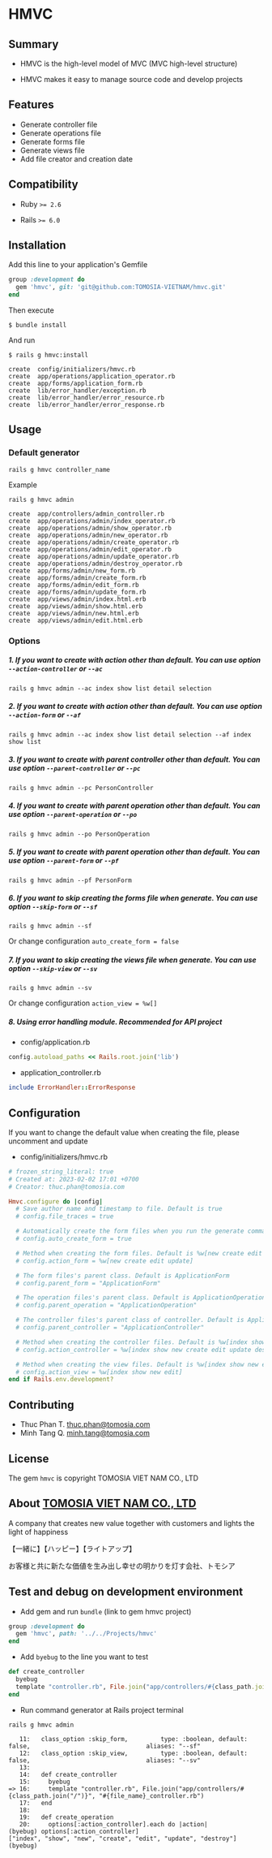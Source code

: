 # HMVC

## Summary

- HMVC is the high-level model of MVC (MVC high-level structure)

- HMVC makes it easy to manage source code and develop projects

## Features

- Generate controller file
- Generate operations file
- Generate forms file
- Generate views file
- Add file creator and creation date

## Compatibility
  
  - Ruby `>= 2.6`
  
  - Rails `>= 6.0`

## Installation

Add this line to your application's Gemfile

```ruby
group :development do
  gem 'hmvc', git: 'git@github.com:TOMOSIA-VIETNAM/hmvc.git'
end
```

Then execute

    $ bundle install
    
And run

    $ rails g hmvc:install
    
```
create  config/initializers/hmvc.rb
create  app/operations/application_operator.rb
create  app/forms/application_form.rb
create  lib/error_handler/exception.rb
create  lib/error_handler/error_resource.rb
create  lib/error_handler/error_response.rb
```

## Usage

### Default generator

```
rails g hmvc controller_name
```

Example

```
rails g hmvc admin
```

```
create  app/controllers/admin_controller.rb
create  app/operations/admin/index_operator.rb
create  app/operations/admin/show_operator.rb
create  app/operations/admin/new_operator.rb
create  app/operations/admin/create_operator.rb
create  app/operations/admin/edit_operator.rb
create  app/operations/admin/update_operator.rb
create  app/operations/admin/destroy_operator.rb
create  app/forms/admin/new_form.rb
create  app/forms/admin/create_form.rb
create  app/forms/admin/edit_form.rb
create  app/forms/admin/update_form.rb
create  app/views/admin/index.html.erb
create  app/views/admin/show.html.erb
create  app/views/admin/new.html.erb
create  app/views/admin/edit.html.erb
```

### Options

##### 1. If you want to create with action other than default. You can use option `--action-controller` or `--ac`

```
rails g hmvc admin --ac index show list detail selection
```

##### 2. If you want to create with action other than default. You can use option `--action-form` or `--af`

```
rails g hmvc admin --ac index show list detail selection --af index show list
```

##### 3. If you want to create with parent controller other than default. You can use option `--parent-controller` or `--pc`

```
rails g hmvc admin --pc PersonController
```

##### 4. If you want to create with parent operation other than default. You can use option `--parent-operation` or `--po`

```
rails g hmvc admin --po PersonOperation
```

##### 5. If you want to create with parent operation other than default. You can use option `--parent-form` or `--pf`

```
rails g hmvc admin --pf PersonForm
```

##### 6. If you want to skip creating the forms file when generate. You can use option `--skip-form` or `--sf`

```
rails g hmvc admin --sf
```

Or change configuration `auto_create_form = false`

##### 7. If you want to skip creating the views file when generate. You can use option `--skip-view` or `--sv`

```
rails g hmvc admin --sv
```

Or change configuration `action_view = %w[]`

##### 8. Using error handling module. Recommended for API project

- config/application.rb

```ruby
config.autoload_paths << Rails.root.join('lib')
```

- application_controller.rb

```ruby
include ErrorHandler::ErrorResponse
```

## Configuration

If you want to change the default value when creating the file, please uncomment and update

- config/initializers/hmvc.rb

```ruby
# frozen_string_literal: true
# Created at: 2023-02-02 17:01 +0700
# Creator: thuc.phan@tomosia.com

Hmvc.configure do |config|
  # Save author name and timestamp to file. Default is true
  # config.file_traces = true

  # Automatically create the form files when you run the generate command. Default is true
  # config.auto_create_form = true

  # Method when creating the form files. Default is %w[new create edit update]
  # config.action_form = %w[new create edit update]

  # The form files's parent class. Default is ApplicationForm
  # config.parent_form = "ApplicationForm"

  # The operation files's parent class. Default is ApplicationOperation
  # config.parent_operation = "ApplicationOperation"

  # The controller files's parent class of controller. Default is ApplicationController
  # config.parent_controller = "ApplicationController"

  # Method when creating the controller files. Default is %w[index show new create edit update destroy]
  # config.action_controller = %w[index show new create edit update destroy]

  # Method when creating the view files. Default is %w[index show new edit]
  # config.action_view = %w[index show new edit]
end if Rails.env.development?
```

## Contributing
  
  - Thuc Phan T. thuc.phan@tomosia.com
  - Minh Tang Q.  minh.tang@tomosia.com

## License

The gem `hmvc` is copyright TOMOSIA VIET NAM CO., LTD

## About [TOMOSIA VIET NAM CO., LTD](https://www.tomosia.com/)

A company that creates new value together with customers and lights the light of happiness

【一緒に】【ハッピー】【ライトアップ】

お客様と共に新たな価値を生み出し幸せの明かりを灯す会社、トモシア

## Test and debug on development environment

- Add gem and run `bundle` (link to gem hmvc project)

```ruby
group :development do
  gem 'hmvc', path: '../../Projects/hmvc'
end
```

- Add `byebug` to the line you want to test

```ruby
def create_controller
  byebug
  template "controller.rb", File.join("app/controllers/#{class_path.join("/")}", "#{file_name}_controller.rb")
end
```

- Run command generator at Rails project terminal

```
rails g hmvc admin
```

```
   11:   class_option :skip_form,         type: :boolean, default: false,                                aliases: "--sf"
   12:   class_option :skip_view,         type: :boolean, default: false,                                aliases: "--sv"
   13:
   14:   def create_controller
   15:     byebug
=> 16:     template "controller.rb", File.join("app/controllers/#{class_path.join("/")}", "#{file_name}_controller.rb")
   17:   end
   18:
   19:   def create_operation
   20:     options[:action_controller].each do |action|
(byebug) options[:action_controller]
["index", "show", "new", "create", "edit", "update", "destroy"]
(byebug)
```
